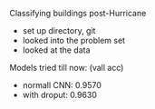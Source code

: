 Classifying buildings post-Hurricane

- set up directory, git
- looked into the problem set
- looked at the data

Models tried till now: (vall acc)
- normall CNN: 0.9570
- with droput: 0.9630